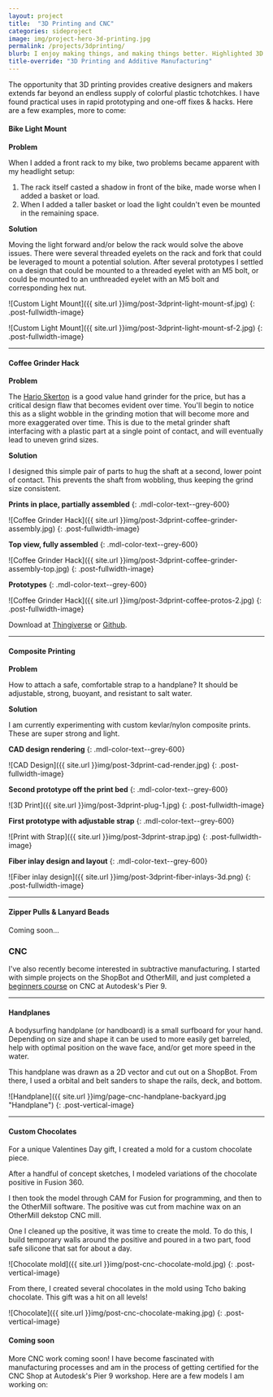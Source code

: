 ```yaml
---
layout: project
title:  "3D Printing and CNC"
categories: sideproject
image: img/project-hero-3d-printing.jpg
permalink: /projects/3dprinting/
blurb: I enjoy making things, and making things better. Highlighted 3D printing projects & prototypes. 
title-override: "3D Printing and Additive Manufacturing"
---
```

The opportunity that 3D printing provides creative designers and makers extends far beyond an endless supply of colorful plastic tchotchkes. I have found practical uses in rapid prototyping and one-off fixes & hacks. Here are a few examples, more to come: 

#### Bike Light Mount

**Problem**

When I added a front rack to my bike, two problems became apparent with my headlight setup:

1. The rack itself casted a shadow in front of the bike, made worse when I added a basket or load.
2. When I added a taller basket or load the light couldn't even be mounted in the remaining space.

**Solution**

Moving the light forward and/or below the rack would solve the above issues. There were several threaded eyelets on the rack and fork that could be leveraged to mount a potential solution. After several prototypes I settled on a design that could be mounted to a threaded eyelet with an M5 bolt, or could be mounted to an unthreaded eyelet with an M5 bolt and corresponding hex nut. 

![Custom Light Mount]({{ site.url }}img/post-3dprint-light-mount-sf.jpg)
{: .post-fullwidth-image}

![Custom Light Mount]({{ site.url }}img/post-3dprint-light-mount-sf-2.jpg)
{: .post-fullwidth-image}

---

#### Coffee Grinder Hack

**Problem**

The <a rel="nofollow" href="http://www.amazon.com/gp/product/B001802PIQ/ref=as_li_tl?ie=UTF8&camp=1789&creative=9325&creativeASIN=B001802PIQ&linkCode=as2&tag=ryanarna-20&linkId=UVOYMNHMT7RI533J">Hario Skerton</a><img src="http://ir-na.amazon-adsystem.com/e/ir?t=ryanarna-20&l=as2&o=1&a=B001802PIQ" width="1" height="1" border="0" alt="" style="border:none !important; margin:0px !important;" /> is a good value hand grinder for the price, but has a critical design flaw that becomes evident over time. You'll begin to notice this as a slight wobble in the grinding motion that will become more and more exaggerated over time. This is due to the metal grinder shaft interfacing with a plastic part at a single point of contact, and will eventually lead to uneven grind sizes. 

**Solution**

I designed this simple pair of parts to hug the shaft at a second, lower point of contact. This prevents the shaft from wobbling, thus keeping the grind size consistent. 

**Prints in place, partially assembled**
{: .mdl-color-text--grey-600}

![Coffee Grinder Hack]({{ site.url }}img/post-3dprint-coffee-grinder-assembly.jpg)
{: .post-fullwidth-image}

**Top view, fully assembled**
{: .mdl-color-text--grey-600}

![Coffee Grinder Hack]({{ site.url }}img/post-3dprint-coffee-grinder-assembly-top.jpg)
{: .post-fullwidth-image}

**Prototypes**
{: .mdl-color-text--grey-600}

![Coffee Grinder Hack]({{ site.url }}img/post-3dprint-coffee-protos-2.jpg)
{: .post-fullwidth-image}

Download at [Thingiverse](https://www.thingiverse.com/thing:984399) or [Github](https://github.com/arnaudin/Printable-STL/tree/master/Hario%20Skerton%20Grinder%20Spacer%20Bearing). 

---

#### Composite Printing

**Problem**

How to attach a safe, comfortable strap to a handplane? It should be adjustable, strong, buoyant, and resistant to salt water.

**Solution**

I am currently experimenting with custom kevlar/nylon composite prints. These are super strong and light. 

**CAD design rendering**
{: .mdl-color-text--grey-600}

![CAD Design]({{ site.url }}img/post-3dprint-cad-render.jpg)
{: .post-fullwidth-image}

**Second prototype off the print bed**
{: .mdl-color-text--grey-600}

![3D Print]({{ site.url }}img/post-3dprint-plug-1.jpg)
{: .post-fullwidth-image}

**First prototype with adjustable strap**
{: .mdl-color-text--grey-600}

![Print with Strap]({{ site.url }}img/post-3dprint-strap.jpg)
{: .post-fullwidth-image}

**Fiber inlay design and layout**
{: .mdl-color-text--grey-600}

![Fiber inlay design]({{ site.url }}img/post-3dprint-fiber-inlays-3d.png)
{: .post-fullwidth-image}

---

#### Zipper Pulls & Lanyard Beads

Coming soon...

### CNC

I've also recently become interested in subtractive manufacturing. I started with simple projects on the ShopBot and OtherMill, and just completed a [beginners course](http://www.instructables.com/id/Learn-CNC-The-Hard-Way/) on CNC at Autodesk's Pier 9. 

---

#### Handplanes

A bodysurfing handplane (or handboard) is a small surfboard for your hand. Depending on size and shape it can be used to more easily get barreled, help with optimal position on the wave face, and/or get more speed in the water. 

This handplane was drawn as a 2D vector and cut out on a ShopBot. From there, I used a orbital and belt sanders to shape the rails, deck, and bottom. 

![Handplane]({{ site.url }}img/page-cnc-handplane-backyard.jpg "Handplane")
{: .post-vertical-image}

---

#### Custom Chocolates

For a unique Valentines Day gift, I created a mold for a custom chocolate piece.

After a handful of concept sketches, I modeled variations of the chocolate positive in Fusion 360.

I then took the model through CAM for Fusion for programming, and then to the OtherMill software. The positive was cut from machine wax on an OtherMill dekstop CNC mill. 

One I cleaned up the positive, it was time to create the mold. To do this, I build temporary walls around the positive and poured in a two part, food safe silicone that sat for about a day. 

![Chocolate mold]({{ site.url }}img/post-cnc-chocolate-mold.jpg)
{: .post-vertical-image}

From there, I created several chocolates in the mold using Tcho baking chocolate. This gift was a hit on all levels!

![Chocolate]({{ site.url }}img/post-cnc-chocolate-making.jpg)
{: .post-vertical-image}

#### Coming soon

More CNC work coming soon! I have become fascinated with manufacturing processes and am in the process of getting certified for the CNC Shop at Autodesk's Pier 9 workshop. Here are a few models I am working on: